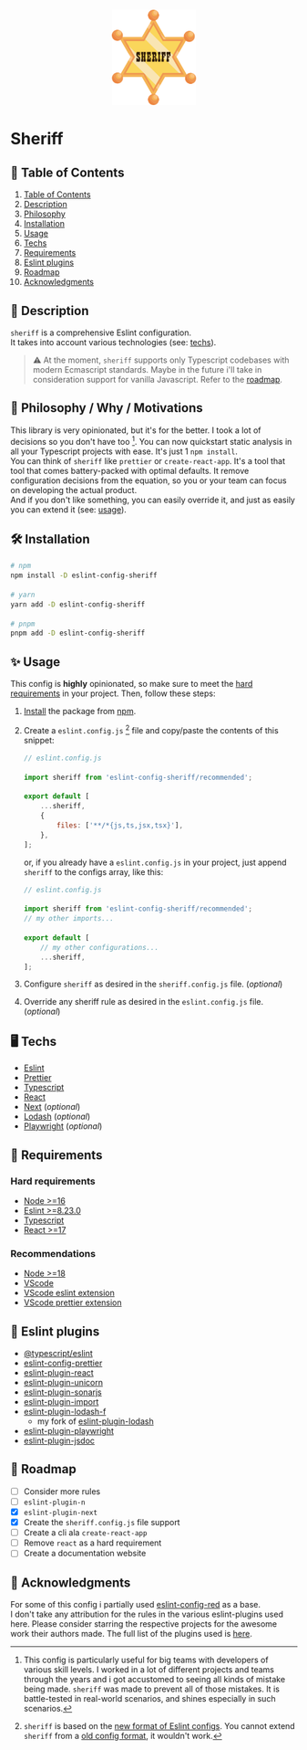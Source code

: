 <br>
<p align="center"><img src="https://github.com/AndreaPontrandolfo/sheriff/blob/master/assets/images/sheriff_icon.png" width="148"></p>

# Sheriff

## <a name="table-of-contents"></a>📜 Table of Contents

1. [Table of Contents](#table-of-contents)
2. [Description](#description)
3. [Philosophy](#philosophy)
4. [Installation](#installation)
5. [Usage](#usage)
6. [Techs](#techs)
7. [Requirements](#requirements)
8. [Eslint plugins](#eslint-plugins)
9. [Roadmap](#roadmap)
10. [Acknowledgments](#acknowledgments)

## <a name="description"></a>📖 Description

`sheriff` is a comprehensive Eslint configuration.<br>
It takes into account various technologies (see: [techs](#techs)).<br>
>⚠️ At the moment, `sheriff` supports only Typescript codebases with modern Ecmascript standards. Maybe in the future i'll take in consideration support for vanilla Javascript. Refer to the [roadmap](#roadmap).

## <a name="philosophy"></a>💭 Philosophy / Why / Motivations

This library is very opinionated, but it's for the better. I took a lot of decisions so you don't have too [^2]. You can now quickstart static analysis in all your Typescript projects with ease. It's just 1 `npm install`.<br>
You can think of `sheriff` like `prettier` or `create-react-app`. It's a tool that tool that comes battery-packed with optimal defaults. It remove configuration decisions from the equation, so you or your team can focus on developing the actual product.<br>
And if you don't like something, you can easily override it, and just as easily you can extend it (see: [usage](#usage)).

[^2]: This config is particularly useful for big teams with developers of various skill levels. I worked in a lot of different projects and teams through the years and i got accustomed to seeing all kinds of mistake being made. `sheriff` was made to prevent all of those mistakes. It is battle-tested in real-world scenarios, and shines especially in such scenarios.


## <a name="installation"></a>🛠️ Installation

```bash
# npm
npm install -D eslint-config-sheriff

# yarn
yarn add -D eslint-config-sheriff

# pnpm
pnpm add -D eslint-config-sheriff
```

## <a name="usage"></a>✨ Usage

This config is **highly** opinionated, so make sure to meet the [hard requirements](#hard-requirements) in your project.
Then, follow these steps:
1. [Install](#installation) the package from [npm](https://www.npmjs.com/package/eslint-config-sheriff).
2. Create a 	`eslint.config.js` [^1] file and copy/paste the contents of this snippet: 
    ```js
    // eslint.config.js

    import sheriff from 'eslint-config-sheriff/recommended';

    export default [
        ...sheriff,
        {
            files: ['**/*{js,ts,jsx,tsx}'],
        },
    ];
    ```
    or, if you already have a `eslint.config.js` in your project, just append `sheriff` to the configs array, like this:
    ```js
    // eslint.config.js

    import sheriff from 'eslint-config-sheriff/recommended';
    // my other imports...

    export default [
        // my other configurations...
        ...sheriff,
    ];
    ```

3. Configure `sheriff` as desired in the `sheriff.config.js` file. (*optional*)
4. Override any sheriff rule as desired in the `eslint.config.js` file. (*optional*)

[^1]: `sheriff` is based on the [new format of Eslint configs](https://eslint.org/docs/latest/user-guide/configuring/configuration-files-new). You cannot extend `sheriff` from a [old config format](https://eslint.org/docs/latest/user-guide/configuring/configuration-files), it wouldn't work.


## <a name="techs"></a>🖥️ Techs

- [Eslint](https://eslint.org/)
- [Prettier](https://prettier.io/)
- [Typescript](https://www.typescriptlang.org/)
- [React](https://reactjs.org/)
- [Next](https://nextjs.org/) (*optional*)
- [Lodash](https://lodash.com/) (*optional*)
- [Playwright](https://playwright.dev/) (*optional*)

## <a name="requirements"></a>🔑 Requirements
 
### Hard requirements
- [Node >=16](https://nodejs.org/en/)
- [Eslint >=8.23.0](https://eslint.org/)
- [Typescript](https://www.typescriptlang.org/)
- [React >=17](https://reactjs.org/)

### Recommendations
- [Node >=18](https://nodejs.org/en/)
- [VScode](https://code.visualstudio.com/)
- [VScode eslint extension](https://marketplace.visualstudio.com/items?itemName=dbaeumer.vscode-eslint)
- [VScode prettier extension](https://marketplace.visualstudio.com/items?itemName=esbenp.prettier-vscode)

## <a name="eslint-plugins"></a>🐙 Eslint plugins 

- [@typescript/eslint](https://github.com/typescript-eslint/typescript-eslint)
- [eslint-config-prettier](https://github.com/prettier/eslint-config-prettier)
- [eslint-plugin-react](https://github.com/jsx-eslint/eslint-plugin-react)
- [eslint-plugin-unicorn](https://github.com/sindresorhus/eslint-plugin-unicorn)
- [eslint-plugin-sonarjs](https://github.com/SonarSource/eslint-plugin-sonarjs)
- [eslint-plugin-import](https://github.com/import-js/eslint-plugin-import)
- [eslint-plugin-lodash-f](https://github.com/AndreaPontrandolfo/eslint-plugin-lodash)
    - my fork of [eslint-plugin-lodash](https://github.com/wix/eslint-plugin-lodash)
- [eslint-plugin-playwright](https://github.com/playwright-community/eslint-plugin-playwright)
- [eslint-plugin-jsdoc](https://github.com/gajus/eslint-plugin-jsdoc)

## <a name="roadmap"></a>🚀 Roadmap

- [ ] Consider more rules
- [ ] `eslint-plugin-n`
- [x] `eslint-plugin-next`
- [x] Create the `sheriff.config.js` file support
- [ ] Create a cli ala `create-react-app`
- [ ] Remove `react` as a hard requirement
- [ ] Create a documentation website

## <a name="acknowledgments"></a>🙏 Acknowledgments

For some of this config i partially used [eslint-config-red](https://github.com/GrosSacASac/JavaScript-Set-Up/blob/master/js/red-javascript-style-guide/index.js) as a base.<br>
I don't take any attribution for the rules in the various eslint-plugins used here. Please consider starring the respective projects for the awesome work their authors made. The full list of the plugins used is [here](#eslint-plugins).
